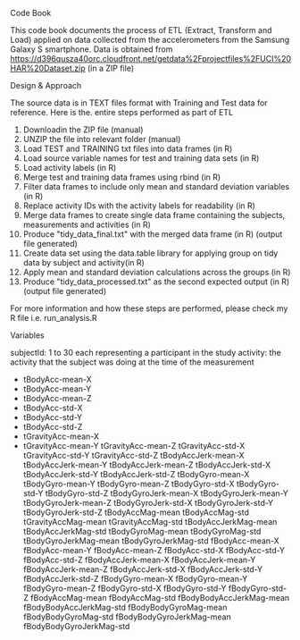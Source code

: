Code Book

This code book documents the process of ETL (Extract, Transform and Load) applied on data collected from the accelerometers from the Samsung Galaxy S smartphone. Data is obtained from https://d396qusza40orc.cloudfront.net/getdata%2Fprojectfiles%2FUCI%20HAR%20Dataset.zip (in a ZIP file)

Design & Approach

The source data is in TEXT files format with Training and Test data for reference. Here is the. entire steps performed as part of ETL

1.  Downloadin the ZIP file  (manual)
2.  UNZIP the file into relevant folder (manual)
3.  Load TEST and TRAINING txt files into data frames (in R)
4.  Load source variable names for test and training data sets (in R)
5.  Load activity labels (in R)
6.  Merge test and training data frames using rbind (in R)
7.  Filter  data frames to include only mean and standard deviation variables (in R)
8.  Replace activity IDs with the activity labels for readability (in R)
9.  Merge data frames to create single data frame containing the subjects, measurements and activities (in R)
10. Produce "tidy_data_final.txt" with the merged data frame (in R) (output file generated)
11. Create data set using the data.table library for applying group on tidy data by subject and activity(in R)
12. Apply mean and standard deviation calculations across the groups (in R)
13. Produce "tidy_data_processed.txt" as the second expected output (in R) (output file generated)

For more information and how these steps are performed, please check my R file i.e. run_analysis.R

Variables

subjectId: 1 to 30 each representing a participant in the study
activity: the activity that the subject was doing at the time of the measurement

* tBodyAcc-mean-X
* tBodyAcc-mean-Y
* tBodyAcc-mean-Z
* tBodyAcc-std-X
* tBodyAcc-std-Y
* tBodyAcc-std-Z
* tGravityAcc-mean-X
* tGravityAcc-mean-Y
tGravityAcc-mean-Z
tGravityAcc-std-X
tGravityAcc-std-Y
tGravityAcc-std-Z
tBodyAccJerk-mean-X
tBodyAccJerk-mean-Y
tBodyAccJerk-mean-Z
tBodyAccJerk-std-X
tBodyAccJerk-std-Y
tBodyAccJerk-std-Z
tBodyGyro-mean-X
tBodyGyro-mean-Y
tBodyGyro-mean-Z
tBodyGyro-std-X
tBodyGyro-std-Y
tBodyGyro-std-Z
tBodyGyroJerk-mean-X
tBodyGyroJerk-mean-Y
tBodyGyroJerk-mean-Z
tBodyGyroJerk-std-X
tBodyGyroJerk-std-Y
tBodyGyroJerk-std-Z
tBodyAccMag-mean
tBodyAccMag-std
tGravityAccMag-mean
tGravityAccMag-std
tBodyAccJerkMag-mean
tBodyAccJerkMag-std
tBodyGyroMag-mean
tBodyGyroMag-std
tBodyGyroJerkMag-mean
tBodyGyroJerkMag-std
fBodyAcc-mean-X
fBodyAcc-mean-Y
fBodyAcc-mean-Z
fBodyAcc-std-X
fBodyAcc-std-Y
fBodyAcc-std-Z
fBodyAccJerk-mean-X
fBodyAccJerk-mean-Y
fBodyAccJerk-mean-Z
fBodyAccJerk-std-X
fBodyAccJerk-std-Y
fBodyAccJerk-std-Z
fBodyGyro-mean-X
fBodyGyro-mean-Y
fBodyGyro-mean-Z
fBodyGyro-std-X
fBodyGyro-std-Y
fBodyGyro-std-Z
fBodyAccMag-mean
fBodyAccMag-std
fBodyBodyAccJerkMag-mean
fBodyBodyAccJerkMag-std
fBodyBodyGyroMag-mean
fBodyBodyGyroMag-std
fBodyBodyGyroJerkMag-mean
fBodyBodyGyroJerkMag-std